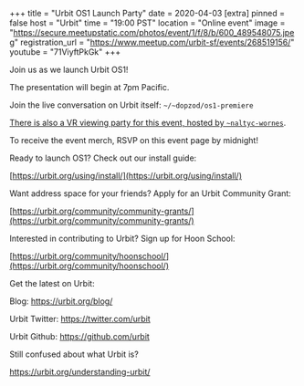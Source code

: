 
+++
title = "Urbit OS1 Launch Party"
date = 2020-04-03
[extra]
pinned = false
host = "Urbit"
time = "19:00 PST"
location = "Online event"
image = "https://secure.meetupstatic.com/photos/event/1/f/8/b/600_489548075.jpeg"
registration_url = "https://www.meetup.com/urbit-sf/events/268519156/"
youtube = "71ViyftPkGk"
+++

Join us as we launch Urbit OS1!

The presentation will begin at 7pm Pacific.

Join the live conversation on Urbit itself: `~/~dopzod/os1-premiere`

[There is also a VR viewing party for this event, hosted by `~naltyc-wornes`](https://account.altvr.com/events/1435581121923383472).

To receive the event merch, RSVP on this event page by midnight!

Ready to launch OS1? Check out our install guide:

[https://urbit.org/using/install/](https://urbit.org/using/install/)

Want address space for your friends? Apply for an Urbit Community Grant: 

[https://urbit.org/community/community-grants/](https://urbit.org/community/community-grants/)

Interested in contributing to Urbit? Sign up for Hoon School:

[https://urbit.org/community/hoonschool/](https://urbit.org/community/hoonschool/)

Get the latest on Urbit:

Blog: <a href="https://urbit.org/blog/" class="linkified">https://urbit.org/blog/</a>

Urbit Twitter: <a href="https://twitter.com/urbit" class="linkified">https://twitter.com/urbit</a>

Urbit Github: <a href="https://github.com/urbit" class="linkified">https://github.com/urbit</a>

Still confused about what Urbit is?

<a href="https://urbit.org/understanding-urbit/" class="linkified">https://urbit.org/understanding-urbit/</a> 
